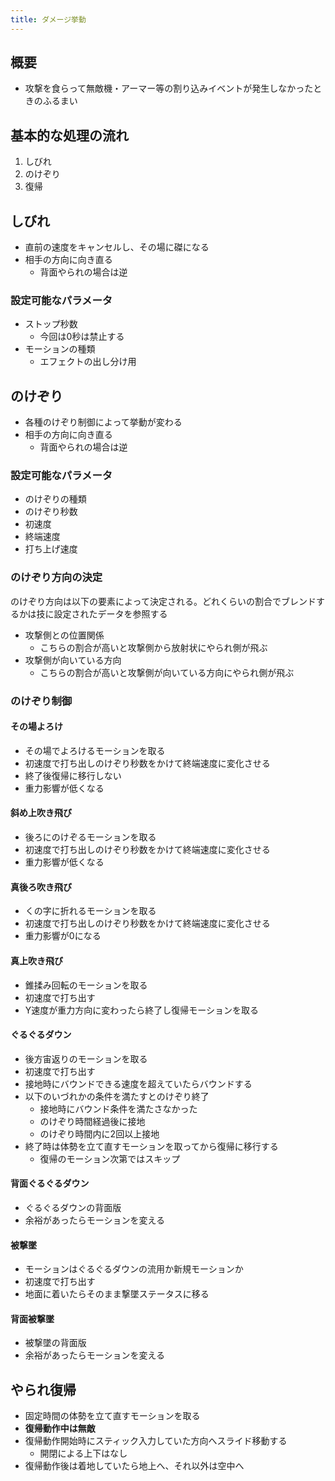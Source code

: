 ```yaml
---
title: ダメージ挙動
---
```


## 概要
* 攻撃を食らって無敵機・アーマー等の割り込みイベントが発生しなかったときのふるまい

## 基本的な処理の流れ
1. しびれ
1. のけぞり
1. 復帰

## しびれ
* 直前の速度をキャンセルし、その場に磔になる
* 相手の方向に向き直る
    * 背面やられの場合は逆
### 設定可能なパラメータ
* ストップ秒数
    * 今回は0秒は禁止する
* モーションの種類
    * エフェクトの出し分け用

## のけぞり
* 各種のけぞり制御によって挙動が変わる
* 相手の方向に向き直る
    * 背面やられの場合は逆
### 設定可能なパラメータ
* のけぞりの種類
* のけぞり秒数
* 初速度
* 終端速度
* 打ち上げ速度

### のけぞり方向の決定
のけぞり方向は以下の要素によって決定される。どれくらいの割合でブレンドするかは技に設定されたデータを参照する
* 攻撃側との位置関係
    * こちらの割合が高いと攻撃側から放射状にやられ側が飛ぶ
* 攻撃側が向いている方向
    * こちらの割合が高いと攻撃側が向いている方向にやられ側が飛ぶ

### のけぞり制御
#### その場よろけ
* その場でよろけるモーションを取る
* 初速度で打ち出しのけぞり秒数をかけて終端速度に変化させる
* 終了後復帰に移行しない
* 重力影響が低くなる
#### 斜め上吹き飛び
* 後ろにのけぞるモーションを取る
* 初速度で打ち出しのけぞり秒数をかけて終端速度に変化させる
* 重力影響が低くなる
#### 真後ろ吹き飛び
* くの字に折れるモーションを取る
* 初速度で打ち出しのけぞり秒数をかけて終端速度に変化させる
* 重力影響が0になる
#### 真上吹き飛び
* 錐揉み回転のモーションを取る
* 初速度で打ち出す
* Y速度が重力方向に変わったら終了し復帰モーションを取る
#### ぐるぐるダウン
* 後方宙返りのモーションを取る
* 初速度で打ち出す
* 接地時にバウンドできる速度を超えていたらバウンドする
* 以下のいづれかの条件を満たすとのけぞり終了
    * 接地時にバウンド条件を満たさなかった
    * のけぞり時間経過後に接地
    * のけぞり時間内に2回以上接地
* 終了時は体勢を立て直すモーションを取ってから復帰に移行する
    * 復帰のモーション次第ではスキップ
#### 背面ぐるぐるダウン
* ぐるぐるダウンの背面版
* 余裕があったらモーションを変える
#### 被撃墜
* モーションはぐるぐるダウンの流用か新規モーションか
* 初速度で打ち出す
* 地面に着いたらそのまま撃墜ステータスに移る
#### 背面被撃墜
* 被撃墜の背面版
* 余裕があったらモーションを変える

## やられ復帰
* 固定時間の体勢を立て直すモーションを取る
* **復帰動作中は無敵**
* 復帰動作開始時にスティック入力していた方向へスライド移動する
    * 開閉による上下はなし
* 復帰動作後は着地していたら地上へ、それ以外は空中へ